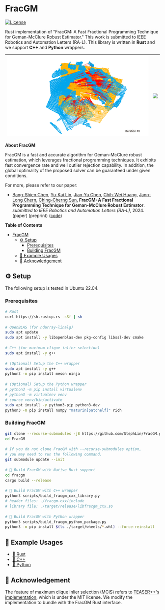 # FracGM

[![License](https://img.shields.io/badge/License-BSD_3--Clause-blue.svg?style=flat)](https://opensource.org/licenses/BSD-3-Clause)

Rust implementation of "FracGM: A Fast Fractional Programming Technique for
Geman-McClure Robust Estimator." This work is submitted to IEEE Robotics and
Automation Letters (RA-L). This library is written in **Rust** and we support
**C++** and **Python** wrappers.

| ![](./assets/images/demo-iterations.gif) | ![](./assets/images/demo-registration.gif) |
| ---------------------------------------- | ------------------------------------------ |

**About FracGM**

FracGM is a fast and accurate algorithm for Geman-McClure robust estimation,
which leverages fractional programming techniques. It exhibits fast convergence
rate and well outlier rejection capability. In addition, the global optimality
of the proposed solver can be guaranteed under given conditions.

For more, please refer to our paper:

- [Bang-Shien Chen](https://github.com/doggydoggy0101), [Yu-Kai Lin](https://github.com/StephLin), [Jian-Yu Chen](https://github.com/Jian-yu-chen), [Chih-Wei Huang](https://sites.google.com/ce.ncu.edu.tw/cwhuang/), [Jann-Long Chern](https://math.ntnu.edu.tw/~chern/), [Ching-Cherng Sun](https://www.dop.ncu.edu.tw/en/Faculty/faculty_more/9), **FracGM: A Fast Fractional Programming Technique for Geman-McClure Robust Estimator**. _submitted to IEEE Robotics and Automation Letters (RA-L)_, 2024. (paper) (preprint) ([code](https://github.com/StephLin/FracGM))

**Table of Contents**

- [FracGM](#fracgm)
  - [:gear: Setup](#gear-setup)
    - [Prerequisites](#prerequisites)
    - [Building FracGM](#building-fracgm)
  - [:seedling: Example Usages](#seedling-example-usages)
  - [:gift: Acknowledgement](#gift-acknowledgement)

## :gear: Setup

The following setup is tested in Ubuntu 22.04.

### Prerequisites

```bash
# Rust
curl https://sh.rustup.rs -sSf | sh

# OpenBLAS (for ndarray-linalg)
sudo apt update
sudo apt install -y libopenblas-dev pkg-config libssl-dev cmake

# C++ (for maximum clique inlier selection)
sudo apt install -y g++

# (Optional) Setup the C++ wrapper
sudo apt install -y g++
python3 -m pip install meson ninja

# (Optional) Setup the Python wrapper
# python3 -m pip install virtualenv
# python3 -m virtualenv venv
# source venv/bin/activate
sudo apt install -y python3-pip python3-dev
python3 -m pip install numpy "maturin[patchelf]" rich
```

### Building FracGM

```bash
git clone --recurse-submodules -j8 https://github.com/StephLin/FracGM.git
cd FracGM

# If you do not clone FracGM with --recurse-submodules option,
# you may need to run the following command.
git submodule update --init

# 🦀 Build FracGM with Native Rust support
cd fracgm
cargo build --release

# 🥐 Build FracGM with C++ wrapper
python3 scripts/build_fracgm_cxx_library.py
# header files: ./fracgm-cxx/include
# library file: ./target/release/libfracgm_cxx.so

# 🐍 Build FracGM with Python wrapper
python3 scripts/build_fracgm_python_package.py
python3 -m pip install $(ls ./target/wheels/*.whl) --force-reinstall
```

## :seedling: Example Usages

- [:crab: Rust](examples/rust)
- [:croissant: C++](examples/cpp)
- [:snake: Python](examples/python)

## :gift: Acknowledgement

The feature of maximum clique inlier selection (MCIS) refers to [TEASER++'s implementation](https://github.com/MIT-SPARK/TEASER-plusplus), which is under the MIT license.
We modify the implementation to bundle with the FracGM Rust interface.

